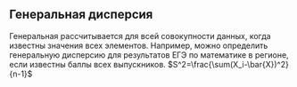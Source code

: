 ## Генеральная дисперсия 

Генеральная рассчитывается для всей совокупности данных, когда известны значения всех элементов. 
Например, можно определить генеральную дисперсию для результатов ЕГЭ по математике в регионе, если известны баллы всех выпускников.
$S^2=\frac{\sum(X_i-\bar{X})^2}{n-1}$